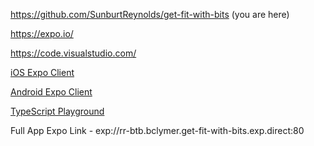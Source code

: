 https://github.com/SunburtReynolds/get-fit-with-bits (you are here)

https://expo.io/

https://code.visualstudio.com/

[iOS Expo Client](https://itunes.apple.com/us/app/expo-client/id982107779?mt=8)

[Android Expo Client](https://play.google.com/store/apps/details?id=host.exp.exponent&hl=en_US)

[TypeScript Playground](https://github.com/SunburtReynolds/get-fit-with-bits/blob/9c54f2d8417bae72957eedfa3775578d744ac5d7/playground.ts#L1)

Full App Expo Link - exp://rr-btb.bclymer.get-fit-with-bits.exp.direct:80
